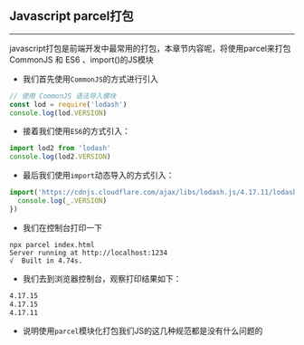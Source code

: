 ## Javascript parcel打包
---
javascript打包是前端开发中最常用的打包，本章节内容呢，将使用parcel来打包 CommonJS 和 ES6 、import()的JS模块

* 我们首先使用`CommonJS`的方式进行引入
```js
// 使用 CommonJS 语法导入模块
const lod = require('lodash')
console.log(lod.VERSION)
```
* 接着我们使用`ES6`的方式引入：
```js
import lod2 from 'lodash'
console.log(lod2.VERSION)
```
* 最后我们使用`import`动态导入的方式引入：
```js
import('https://cdnjs.cloudflare.com/ajax/libs/lodash.js/4.17.11/lodash.min.js').then(() => {
  console.log(_.VERSION)
})
```
* 我们在控制台打印一下
```shell
npx parcel index.html
Server running at http://localhost:1234
√  Built in 4.74s.
```
* 我们去到浏览器控制台，观察打印结果如下：
```txt
4.17.15
4.17.15
4.17.11
```
* 说明使用`parcel`模块化打包我们JS的这几种规范都是没有什么问题的
